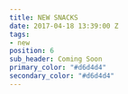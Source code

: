 ```yaml
---
title: NEW SNACKS
date: 2017-04-18 13:39:00 Z
tags:
- new
position: 6
sub_header: Coming Soon
primary_color: "#d6d4d4"
secondary_color: "#d6d4d4"
---
```


